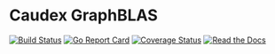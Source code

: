 # Caudex GraphBLAS

[![Build Status](https://travis-ci.org/RossMerr/Caudex.GraphBLAS.svg?branch=master)](https://travis-ci.org/RossMerr/Caudex.GraphBLAS)
[![Go Report Card](https://goreportcard.com/badge/github.com/RossMerr/Caudex.GraphBLAS)](https://goreportcard.com/report/github.com/RossMerr/Caudex.GraphBLAS) 
[![Coverage Status](https://coveralls.io/repos/github/RossMerr/Caudex.GraphBLAS/badge.svg?branch=master)](https://coveralls.io/github/RossMerr/Caudex.GraphBLAS?branch=master)
[![Read the Docs](https://img.shields.io/readthedocs/pip.svg)](https://godoc.org/github.com/RossMerr/Caudex.GraphBLAS)